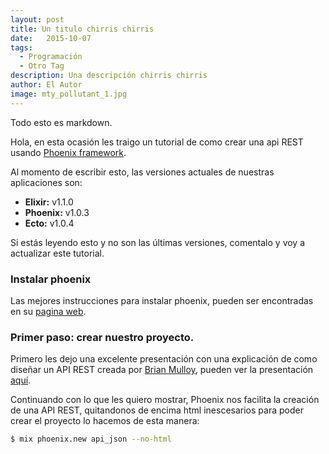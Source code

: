 ```yaml
---
layout: post
title: Un titulo chirris chirris
date:   2015-10-07
tags: 
  - Programación
  - Otro Tag
description: Una descripción chirris chirris
author: El Autor
image: mty_pollutant_1.jpg
---
```


Todo esto es markdown.

Hola, en esta ocasión les traigo un tutorial de como crear una api REST usando [Phoenix framework](http://www.phoenixframework.org/).

Al momento de escribir esto, las versiones actuales de nuestras aplicaciones son:

- **Elixir:** v1.1.0
- **Phoenix:** v1.0.3
- **Ecto:** v1.0.4

Si estás leyendo esto y no son las últimas versiones, comentalo y voy a actualizar este tutorial.

### Instalar phoenix

Las mejores instrucciones para instalar phoenix, pueden ser encontradas en su [pagina web](http://www.phoenixframework.org/docs/installation).

### Primer paso: crear nuestro proyecto.

Primero les dejo una excelente presentación con una explicación de como diseñar un API REST creada por [Brian Mulloy](https://twitter.com/landlessness), pueden ver la presentación [aquí](../assets/tarballs/restful-api-design--mulloy-2ed.pdf).

Continuando con lo que les quiero mostrar, Phoenix nos facilita la creación de una API REST, quitandonos de encima html inescesarios para poder crear el proyecto lo hacemos de esta manera:

```bash
$ mix phoenix.new api_json --no-html
```